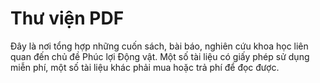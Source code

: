# Thư viện PDF

Đây là nơi tổng hợp những cuốn sách, bài báo, nghiên cứu khoa học liên quan đến chủ đề Phúc lợi Động vật. Một số tài liệu có giấy phép sử dụng miễn phí, một số tài liệu khác phải mua hoặc trả phí để đọc được.

```{tableofcontents}
```